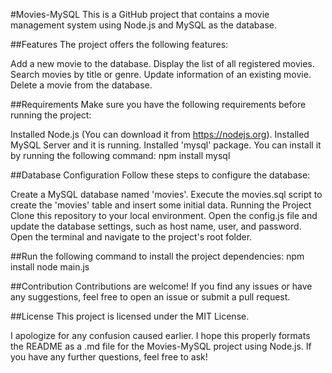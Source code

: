 #Movies-MySQL
This is a GitHub project that contains a movie management system using Node.js and MySQL as the database.

##Features
The project offers the following features:

Add a new movie to the database.
Display the list of all registered movies.
Search movies by title or genre.
Update information of an existing movie.
Delete a movie from the database.

##Requirements
Make sure you have the following requirements before running the project:

Installed Node.js (You can download it from https://nodejs.org).
Installed MySQL Server and it is running.
Installed 'mysql' package. You can install it by running the following command:
npm install mysql


##Database Configuration
Follow these steps to configure the database:

Create a MySQL database named 'movies'.
Execute the movies.sql script to create the 'movies' table and insert some initial data.
Running the Project
Clone this repository to your local environment.
Open the config.js file and update the database settings, such as host name, user, and password.
Open the terminal and navigate to the project's root folder.

##Run the following command to install the project dependencies:
npm install
node main.js


##Contribution
Contributions are welcome! If you find any issues or have any suggestions, feel free to open an issue or submit a pull request.

##License
This project is licensed under the MIT License.

I apologize for any confusion caused earlier. I hope this properly formats the README as a .md file for the Movies-MySQL project using Node.js. If you have any further questions, feel free to ask!
